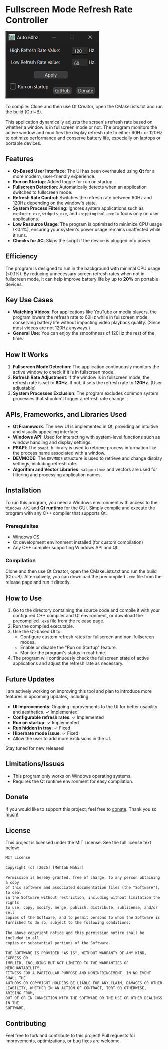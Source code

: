 # Fullscreen Mode Refresh Rate Controller

<img src="https://github.com/mehtabmahir/auto-60hz-cpp/blob/main/preview.png" width="300" height="215" />

To compile: Clone and then use Qt Creator, open the CMakeLists.txt and run the build (Ctrl+B).

This application dynamically adjusts the screen's refresh rate based on whether a window is in fullscreen mode or not. The program monitors the active window and modifies the display refresh rate to either 60Hz or 120Hz to optimize performance and conserve battery life, especially on laptops or portable devices.

## Features
- **Qt-Based User Interface**: The UI has been overhauled using **Qt** for a more modern, user-friendly experience.
- **Run on Startup**: Added toggle for run on startup.
- **Fullscreen Detection**: Automatically detects when an application switches to fullscreen mode.
- **Refresh Rate Control**: Switches the refresh rate between 60Hz and 120Hz depending on the window's state.
- **System Process Filtering**: Ignores system applications such as `explorer.exe`, `widgets.exe`, and `snippingtool.exe` to focus only on user applications.
- **Low Resource Usage**: The program is optimized to minimize CPU usage (<0.1%), ensuring your system's power usage remains unaffected while it runs.
- **Checks for AC**: Skips the script if the device is plugged into power.

## Efficiency
The program is designed to run in the background with minimal CPU usage (<0.1%). By reducing unnecessary screen refresh rates when not in fullscreen mode, it can help improve battery life by up to **20%** on portable devices.

## Key Use Cases
- **Watching Videos**: For applications like YouTube or media players, the program lowers the refresh rate to 60Hz while in fullscreen mode, conserving battery life without impacting video playback quality. (Since most videos are not 120Hz anyways.)
- **General Use**: You can enjoy the smoothness of 120Hz the rest of the time.

## How It Works
1. **Fullscreen Mode Detection**: The application continuously monitors the active window to check if it is in fullscreen mode.
2. **Refresh Rate Adjustment**: If the window is in fullscreen mode, the refresh rate is set to **60Hz**. If not, it sets the refresh rate to **120Hz**. (User adjustable)
3. **System Processes Exclusion**: The program excludes common system processes that shouldn't trigger a refresh rate change.

## APIs, Frameworks, and Libraries Used
- **Qt Framework**: The new UI is implemented in Qt, providing an intuitive and visually appealing interface.
- **Windows API**: Used for interacting with system-level functions such as window handling and display settings.
- **PSAPI**: The `psapi.h` library is used to retrieve process information like the process name associated with a window.
- **DEVMODE**: The `DEVMODE` structure is used to retrieve and change display settings, including refresh rate.
- **Algorithm and Vector Libraries**: `<algorithm>` and vectors are used for filtering and processing application names.

## Installation
To run this program, you need a Windows environment with access to the `Windows API` and **Qt runtime** for the GUI. Simply compile and execute the program with any C++ compiler that supports Qt.

### Prerequisites
- Windows OS
- Qt development environment installed (for custom compilation)
- Any C++ compiler supporting Windows API and Qt.

### Compilation
Clone and then use Qt Creator, open the CMakeLists.txt and run the build (Ctrl+B).
Alternatively, you can download the precompiled `.exe` file from the release page and run it directly.

## How to Use
1. Go to the directory containing the source code and compile it with your configured C++ compiler and Qt environment, or download the precompiled `.exe` file from the [release page](#).
2. Run the compiled executable.
3. Use the Qt-based UI to:
   - Configure custom refresh rates for fullscreen and non-fullscreen modes.
   - Enable or disable the "Run on Startup" feature.
   - Monitor the program's status in real-time.
4. The program will continuously check the fullscreen state of active applications and adjust the refresh rate as necessary.

## Future Updates
I am actively working on improving this tool and plan to introduce more features in upcoming updates, including:
- **UI Improvements**: Ongoing improvements to the UI for better usability and aesthetics. ✓ Implemented
- **Configurable refresh rates**: ✓ Implemented
- **Run on startup**: ✓ Implemented
- **Run hidden in tray**: ✓ Fixed
- **Hibernate mode issue**: ✓ Fixed
- Allow the user to add more exclusions in the UI.

Stay tuned for new releases!

## Limitations/Issues
- This program only works on Windows operating systems.
- Requires the Qt runtime environment for easy compilation.
  
## Donate
If you would like to support this project, feel free to [donate](https://www.paypal.com/donate/?business=5FM6Y27A3CK58&no_recurring=0&currency_code=USD). Thank you so much!

## License
This project is licensed under the MIT License. See the full license text below:
```
MIT License

Copyright (c) [2025] [Mehtab Mahir]

Permission is hereby granted, free of charge, to any person obtaining a copy
of this software and associated documentation files (the "Software"), to deal
in the Software without restriction, including without limitation the rights
to use, copy, modify, merge, publish, distribute, sublicense, and/or sell
copies of the Software, and to permit persons to whom the Software is
furnished to do so, subject to the following conditions:

The above copyright notice and this permission notice shall be included in all
copies or substantial portions of the Software.

THE SOFTWARE IS PROVIDED "AS IS", WITHOUT WARRANTY OF ANY KIND, EXPRESS OR
IMPLIED, INCLUDING BUT NOT LIMITED TO THE WARRANTIES OF MERCHANTABILITY,
FITNESS FOR A PARTICULAR PURPOSE AND NONINFRINGEMENT. IN NO EVENT SHALL THE
AUTHORS OR COPYRIGHT HOLDERS BE LIABLE FOR ANY CLAIM, DAMAGES OR OTHER
LIABILITY, WHETHER IN AN ACTION OF CONTRACT, TORT OR OTHERWISE, ARISING FROM,
OUT OF OR IN CONNECTION WITH THE SOFTWARE OR THE USE OR OTHER DEALINGS IN THE
SOFTWARE.
```

## Contributing
Feel free to fork and contribute to this project! Pull requests for improvements, optimizations, or bug fixes are welcome.

